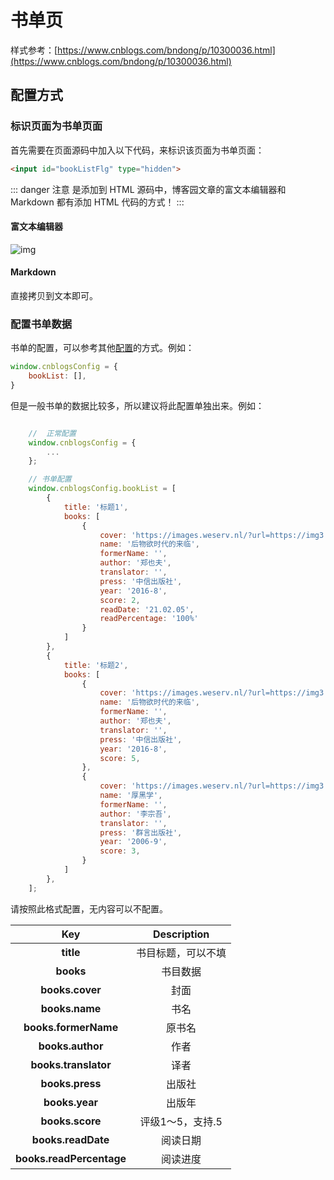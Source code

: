 # 书单页

样式参考：[https://www.cnblogs.com/bndong/p/10300036.html](https://www.cnblogs.com/bndong/p/10300036.html)

## 配置方式

### 标识页面为书单页面

首先需要在页面源码中加入以下代码，来标识该页面为书单页面：

```html
<input id="bookListFlg" type="hidden">
```

::: danger 注意
是添加到 HTML 源码中，博客园文章的富文本编辑器和 Markdown 都有添加 HTML 代码的方式！
:::

#### 富文本编辑器

![img](https://pic.imgdb.cn/item/676df60dd0e0a243d4eb1989.png)

#### Markdown

直接拷贝到文本即可。

### 配置书单数据

书单的配置，可以参考其他[配置](/reference/configs)的方式。例如：

```javascript
window.cnblogsConfig = {
    bookList: [],
}
```

但是一般书单的数据比较多，所以建议将此配置单独出来。例如：

```javascript

    //  正常配置
    window.cnblogsConfig = {
        ...
    };

    // 书单配置
    window.cnblogsConfig.bookList = [
        {
            title: '标题1',
            books: [
                {
                    cover: 'https://images.weserv.nl/?url=https://img3.doubanio.com/view/subject/l/public/s29934992.jpg',
                    name: '后物欲时代的来临',
                    formerName: '',
                    author: '郑也夫',
                    translator: '',
                    press: '中信出版社',
                    year: '2016-8',
                    score: 2,
                    readDate: '21.02.05',
                    readPercentage: '100%'
                }
            ]
        },
        {
            title: '标题2',
            books: [
                {
                    cover: 'https://images.weserv.nl/?url=https://img3.doubanio.com/view/subject/l/public/s29934992.jpg',
                    name: '后物欲时代的来临',
                    formerName: '',
                    author: '郑也夫',
                    translator: '',
                    press: '中信出版社',
                    year: '2016-8',
                    score: 5,
                },
                {
                    cover: 'https://images.weserv.nl/?url=https://img3.doubanio.com/view/subject/l/public/s2180473.jpg',
                    name: '厚黑学',
                    formerName: '',
                    author: '李宗吾',
                    translator: '',
                    press: '群言出版社',
                    year: '2006-9',
                    score: 3,
                }
            ]
        },
    ];
```

请按照此格式配置，无内容可以不配置。

|         **Key**          |  **Description**   |
| :----------------------: | :----------------: |
|        **title**         | 书目标题，可以不填 |
|        **books**         |      书目数据      |
|     **books.cover**      |        封面        |
|      **books.name**      |        书名        |
|   **books.formerName**   |       原书名       |
|     **books.author**     |        作者        |
|   **books.translator**   |        译者        |
|     **books.press**      |       出版社       |
|      **books.year**      |       出版年       |
|     **books.score**      |  评级1～5，支持.5  |
|    **books.readDate**    |      阅读日期      |
| **books.readPercentage** |      阅读进度      |